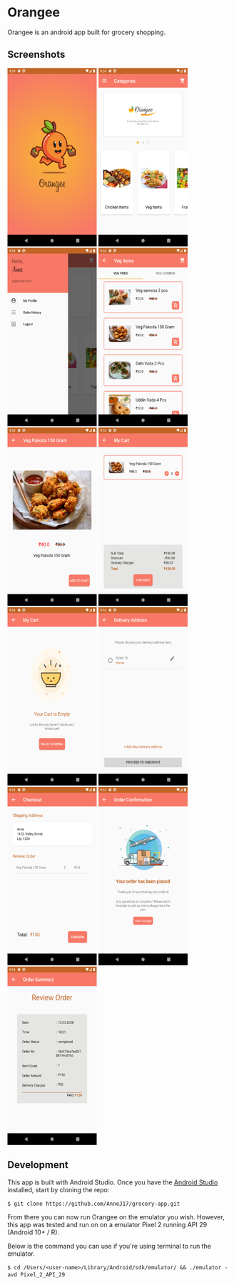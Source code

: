 # Orangee

Orangee is an android app built for grocery shopping. 

<h2 id="screenshots">Screenshots</h2>

<p float="left">
  <img src="https://github.com/AnneJ17/grocery-app/blob/master/assets/screenshots/splash-screen.png" width="200" height ="400" />
  <img src="https://github.com/AnneJ17/grocery-app/blob/master/assets/screenshots/home-screen.png" width="200" height ="400" />
  <img src="https://github.com/AnneJ17/grocery-app/blob/master/assets/screenshots/nav-drawer.png" width="200" height ="400" />
  <img src="https://github.com/AnneJ17/grocery-app/blob/master/assets/screenshots/sub-categories.png" width="200" height ="400" />
  <img src="https://github.com/AnneJ17/grocery-app/blob/master/assets/screenshots/detail-screen.png" width="200" height ="400" />
  <img src="https://github.com/AnneJ17/grocery-app/blob/master/assets/screenshots/cart-items.png" width="200" height ="400" />
  <img src="https://github.com/AnneJ17/grocery-app/blob/master/assets/screenshots/empty-cart.png" width="200" height ="400" />
  <img src="https://github.com/AnneJ17/grocery-app/blob/master/assets/screenshots/adress-list.png" width="200" height ="400" />
  <img src="https://github.com/AnneJ17/grocery-app/blob/master/assets/screenshots/checkout-screen.png" width="200" height ="400" />
  <img src="https://github.com/AnneJ17/grocery-app/blob/master/assets/screenshots/confirmation-page.png" width="200" height ="400" />
  <img src="https://github.com/AnneJ17/grocery-app/blob/master/assets/screenshots/order-history.png" width="200" height ="400" />
</p>

<h2 id="development">Development</h2>

This app is built with Android Studio. Once you have the [Android Studio](https://developer.android.com/studio) installed, start by cloning the repo:

```
$ git clone https://github.com/AnneJ17/grocery-app.git
```

From there you can now run Orangee on the emulator you wish. However, this app was tested and run on on a emulator Pixel 2 running API 29 (Android 10+ / R). 

Below is the command you can use if you're using terminal to run the emulator.
```
$ cd /Users/<user-name>/Library/Android/sdk/emulator/ && ./emulator -avd Pixel_2_API_29
```